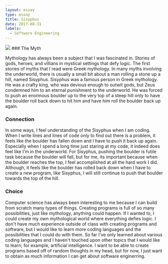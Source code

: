 ```yaml
---
layout: essay
type: essay
title: Sisyphus
date: 2017-08-31
labels:
  - Software Engineering
---
```

<img class = "ui centered large image" src = ".../images/sisyphus.jpg">
### The Myth

Mythology has always been a subject that I was fascinated in. Stories of gods, heroes, and villians in mystical settings that defy logic. The first stories of myths that I read were Greek mythology. In many myths involving the underworld, there is usually a small bit about a man rolling a stone up a hill, named Sisyphus. Sisyphus was a famous person in Greek mythology. He was a crafty king, who was devious enough to outwit gods, but Zeus condemned him to an eternal punishment to the underworld. He was forced to push an enormous boulder up to the very top of a steep hill only to have the boulder roll back down to hit him and have him roll the boulder back up again. 

### Connection

In some ways, I feel understanding of the Sisyphus when I am coding. When I write lines and lines of code only to find out there is a problem, it feels like the boulder has fallen down and I have to push it back up again. Especially when I spend a long time just staring at my code, it indeed does feel like I'm in the underworld. For Sisyphus, pushing the boulder is futile task because the boulder will fall, but for me, its important because when the boulder reaches the top, I feel accomplished at all the hard work I did. Although, it feels like the boulder has rolled back down when I have to create a new program, like Sisyphus, I will still continue to push that boulder towards the top of the hill.

### Choice

Computer science has always been interesting to me because I can build from scratch many types of things. Creating programs is full of so many possibilities, just like mythology, anything could happen. If I wanted to, I could create my own mythological world where everything defies logic. I don't have much experience outside of class with creating programs and software, but I would like to learn more coding languages and the possibilities that I could do with them. So far I've only learned about various coding languages and I haven't touched upon other topics that I would like to learn; for example, artificial intelligence. I want to be able to create programs based off of random thoughts in my head, but for now, I just want to obtain as much information I can get about software enginerring.

